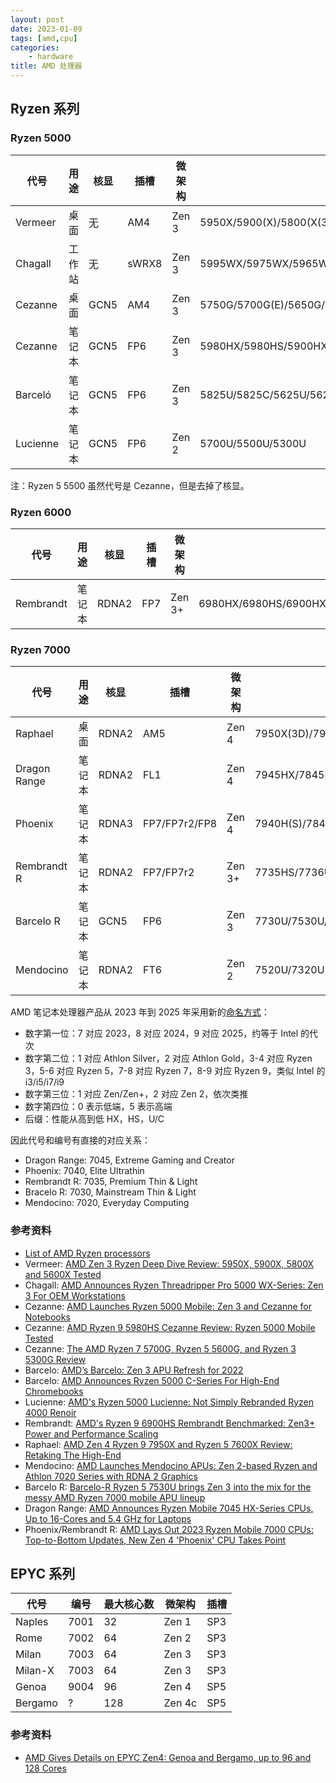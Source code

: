 ```yaml
---
layout: post
date: 2023-01-09
tags: [amd,cpu]
categories:
    - hardware
title: AMD 处理器
---
```


## Ryzen 系列

### Ryzen 5000

| 代号       | 用途  | 核显   | 插槽    | 微架构   | 型号                                                                    |
| -------- | --- | ---- | ----- | ----- | --------------------------------------------------------------------- |
| Vermeer  | 桌面  | 无    | AM4   | Zen 3 | 5950X/5900(X)/5800(X(3D))/5700X/5600(X)                               |
| Chagall  | 工作站 | 无    | sWRX8 | Zen 3 | 5995WX/5975WX/5965WX/5955WX/5945WX                                    |
| Cezanne  | 桌面  | GCN5 | AM4   | Zen 3 | 5750G/5700G(E)/5650G/5600G(E)/5500/5300G(E)                           |
| Cezanne  | 笔记本 | GCN5 | FP6   | Zen 3 | 5980HX/5980HS/5900HX/5900HS/5800H(S)/5800U/5600H(S)/5600U/5560U/5400U |
| Barceló  | 笔记本 | GCN5 | FP6   | Zen 3 | 5825U/5825C/5625U/5625C/5425U/5425C/5125C                             |
| Lucienne | 笔记本 | GCN5 | FP6   | Zen 2 | 5700U/5500U/5300U                                                     |

注：Ryzen 5 5500 虽然代号是 Cezanne，但是去掉了核显。

### Ryzen 6000

| 代号        | 用途  | 核显    | 插槽  | 微架构    | 型号                                                        |
| --------- | --- | ----- | --- | ------ | --------------------------------------------------------- |
| Rembrandt | 笔记本 | RDNA2 | FP7 | Zen 3+ | 6980HX/6980HS/6900HX/6900HS/6800H(S)/6800U/6600H(S)/6600U |

### Ryzen 7000

| 代号           | 用途  | 核显    | 插槽            | 微架构    | 型号                                            |
| ------------ | --- | ----- | ------------- | ------ | --------------------------------------------- |
| Raphael      | 桌面  | RDNA2 | AM5           | Zen 4  | 7950X(3D)/7900(X(3D))/7800X3D/7700(X)/7600(X) |
| Dragon Range | 笔记本 | RDNA2 | FL1           | Zen 4  | 7945HX/7845HX/7745HX/7645HX                   |
| Phoenix      | 笔记本 | RDNA3 | FP7/FP7r2/FP8 | Zen 4  | 7940H(S)/7840H(S)/7840U/7640H(S)/7640U/7540U/7440U                          |
| Rembrandt R  | 笔记本 | RDNA2 | FP7/FP7r2     | Zen 3+ | 7735HS/7736U/7735U/7535HS/7535U/7335U         |
| Barcelo R    | 笔记本 | GCN5  | FP6           | Zen 3  | 7730U/7530U/7330U                             |
| Mendocino    | 笔记本 | RDNA2 | FT6           | Zen 2  | 7520U/7320U                                   |

AMD 笔记本处理器产品从 2023 年到 2025 年采用新的[命名方式](https://www.anandtech.com/show/18718/amd-2023-ryzen-mobile-7000-cpus-unveiled-zen-4-phoenix-takes-point)：

- 数字第一位：7 对应 2023，8 对应 2024，9 对应 2025，约等于 Intel 的代次
- 数字第二位：1 对应 Athlon Silver，2 对应 Athlon Gold，3-4 对应 Ryzen 3，5-6 对应 Ryzen 5，7-8 对应 Ryzen 7，8-9 对应 Ryzen 9，类似 Intel 的 i3/i5/i7/i9
- 数字第三位：1 对应 Zen/Zen+，2 对应 Zen 2，依次类推
- 数字第四位：0 表示低端，5 表示高端
- 后缀：性能从高到低 HX，HS，U/C

因此代号和编号有直接的对应关系：

- Dragon Range: 7045, Extreme Gaming and Creator
- Phoenix: 7040, Elite Ultrathin
- Rembrandt R: 7035, Premium Thin & Light
- Bracelo R: 7030, Mainstream Thin & Light
- Mendocino: 7020, Everyday Computing

### 参考资料

- [List of AMD Ryzen processors](https://en.wikipedia.org/wiki/List_of_AMD_Ryzen_processors)
- Vermeer: [AMD Zen 3 Ryzen Deep Dive Review: 5950X, 5900X, 5800X and 5600X Tested](https://www.anandtech.com/show/16214/amd-zen-3-ryzen-deep-dive-review-5950x-5900x-5800x-and-5700x-tested)
- Chagall: [AMD Announces Ryzen Threadripper Pro 5000 WX-Series: Zen 3 For OEM Workstations](https://www.anandtech.com/show/17296/amd-announces-ryzen-threadripper-pro-5000-wx-series-zen-3-core-for-oem-workstations)
- Cezanne: [AMD Launches Ryzen 5000 Mobile: Zen 3 and Cezanne for Notebooks](https://www.anandtech.com/show/16405/amd-launches-ryzen-5000-mobile-zen-3-and-cezanne-for-notebooks)
- Cezanne: [AMD Ryzen 9 5980HS Cezanne Review: Ryzen 5000 Mobile Tested](https://www.anandtech.com/show/16446/amd-ryzen-9-5980hs-cezanne-review-ryzen-5000-mobile-tested)
- Cezanne: [The AMD Ryzen 7 5700G, Ryzen 5 5600G, and Ryzen 3 5300G Review](https://www.anandtech.com/show/16824/amd-ryzen-7-5700g-and-ryzen-5-5600g-apu-review)
- Barcelo: [AMD’s Barcelo: Zen 3 APU Refresh for 2022](https://www.anandtech.com/show/17190/amds-barcelo-zen-3-apu-refresh-for-2022)
- Barcelo: [AMD Announces Ryzen 5000 C-Series For High-End Chromebooks](https://www.anandtech.com/show/17373/amd-announces-ryzen-5000-cseries-for-highend-chromebooks)
- Lucienne: [AMD's Ryzen 5000 Lucienne: Not Simply Rebranded Ryzen 4000 Renoir](https://www.anandtech.com/show/16451/amds-ryzen-5000-lucienne-not-simply-rebranded-ryzen-4000-renoir-)
- Rembrandt: [AMD's Ryzen 9 6900HS Rembrandt Benchmarked: Zen3+ Power and Performance Scaling](https://www.anandtech.com/show/17276/amd-ryzen-9-6900hs-rembrandt-benchmark-zen3-plus-scaling)
- Raphael: [AMD Zen 4 Ryzen 9 7950X and Ryzen 5 7600X Review: Retaking The High-End](https://www.anandtech.com/show/17585/amd-zen-4-ryzen-9-7950x-and-ryzen-5-7600x-review-retaking-the-high-end)
- Mendocino: [AMD Launches Mendocino APUs: Zen 2-based Ryzen and Athlon 7020 Series with RDNA 2 Graphics](https://www.anandtech.com/show/17584/amd-launches-mendocino-apus-zen-2-ryzen-and-athlon-7020-series-with-rdna-2-graphics)
- Barcelo R: [Barcelo-R Ryzen 5 7530U brings Zen 3 into the mix for the messy AMD Ryzen 7000 mobile APU lineup](https://www.notebookcheck.net/Barcelo-R-Ryzen-5-7530U-brings-Zen-3-into-the-mix-for-the-messy-AMD-Ryzen-7000-mobile-APU-lineup.662046.0.html)
- Dragon Range: [AMD Announces Ryzen Mobile 7045 HX-Series CPUs, Up to 16-Cores and 5.4 GHz for Laptops](https://www.anandtech.com/show/18716/amd-announces-ryzen-7045-hx-series-cpus-for-laptops-up-to-16-cores-and-5-4-ghz)
- Phoenix/Rembrandt R: [AMD Lays Out 2023 Ryzen Mobile 7000 CPUs: Top-to-Bottom Updates, New Zen 4 'Phoenix' CPU Takes Point](https://www.anandtech.com/show/18718/amd-2023-ryzen-mobile-7000-cpus-unveiled-zen-4-phoenix-takes-point)

## EPYC 系列

| 代号      | 编号   | 最大核心数 | 微架构    | 插槽  |
| ------- | ---- | ----- | ------ | --- |
| Naples  | 7001 | 32    | Zen 1  | SP3 |
| Rome    | 7002 | 64    | Zen 2  | SP3 |
| Milan   | 7003 | 64    | Zen 3  | SP3 |
| Milan-X | 7003 | 64    | Zen 3  | SP3 |
| Genoa   | 9004 | 96    | Zen 4  | SP5 |
| Bergamo | ?    | 128   | Zen 4c | SP5 |

### 参考资料

- [AMD Gives Details on EPYC Zen4: Genoa and Bergamo, up to 96 and 128 Cores](https://www.anandtech.com/show/17055/amd-gives-details-on-epyc-zen4-genoa-and-bergamo-up-to-96-and-128-cores)
